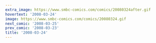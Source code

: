 ```yaml
---
extra_image: https://www.smbc-comics.com/comics/20080324after.gif
hovertext: '2008-03-24'
image: https://www.smbc-comics.com/comics/20080324.gif
next_comic: '2008-03-25'
prev_comic: '2008-03-23'
title: '2008-03-24'
---
```


